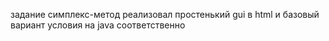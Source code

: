 задание симплекс-метод
реализовал простенький gui в html и базовый вариант условия на java соответственно 

